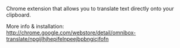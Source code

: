 Chrome extension that allows you to translate text directly onto your clipboard.

More info & installation: 
http://chrome.google.com/webstore/detail/omnibox-translate/npgijlhjhepifelnpeejbpbngicjfofn

